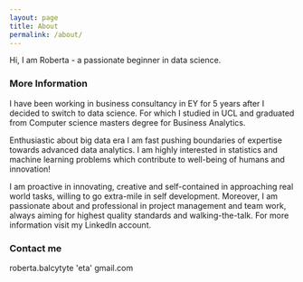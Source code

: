 ```yaml
---
layout: page
title: About
permalink: /about/
---
```


Hi, I am Roberta - a passionate beginner in data science. 

### More Information

I have been working in business consultancy in EY for 5 years after I decided to switch to data science. For which I studied in UCL and graduated from Computer science masters degree for Business Analytics. 

Enthusiastic about big data era I am fast pushing boundaries of expertise towards advanced data analytics. I am highly interested in statistics and machine learning problems which contribute to well-being of humans and innovation!

I am proactive in innovating, creative and self-contained in approaching real world tasks, willing to go extra-mile in self development. Moreover, I am passionate about and professional in project management and team work, always aiming for highest quality standards and walking-the-talk. For more information visit my LinkedIn account.

### Contact me

roberta.balcytyte 'eta' gmail.com
